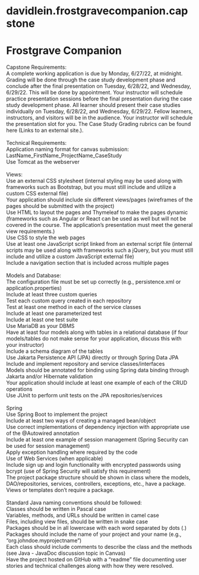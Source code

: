 
# davidlein.frostgravecompanion.capstone
Frostgrave Companion
=======



Capstone Requirements: </br>
A complete working application is due by Monday, 6/27/22, at midnight.
Grading will be done through the case study development phase and conclude after the final presentation on Tuesday, 6/28/22, and Wednesday, 6/29/22. This will be done by appointment. 
Your instructor will schedule practice presentation sessions before the final presentation during the case study development phase.
All learner should present their case studies individually on Tuesday, 6/28/22, and Wednesday, 6/29/22. Fellow learners, instructors, and visitors will be in the audience. Your instructor will schedule the presentation slot for you.
The Case Study Grading rubrics can be found here (Links to an external site.).</br>
</br>
Technical Requirements:</br>
Application naming format for canvas submission: LastName_FirstName_ProjectName_CaseStudy </br>
Use Tomcat as the webserver
</br></br>
Views: </br>
Use an external CSS stylesheet (internal styling may be used along with frameworks such as Bootstrap, but you must still include and utilize a custom CSS external file) </br>
Your application should include six different views/pages (wireframes of the pages should be submitted with the project) </br>
Use HTML to layout the pages and Thymeleaf to make the pages dynamic (frameworks such as Angular or React can be used as well but will not be covered in the course. The application’s presentation must meet the general view requirements.) </br>
Use CSS to style the web pages </br>
Use at least one JavaScript script linked from an external script file (internal scripts may be used along with frameworks such a jQuery, but you must still include and utilize a custom JavaScript external file) </br>
Include a navigation section that is included across multiple pages </br> 
</br>
Models and Database: </br>
The configuration file must be set up correctly (e.g., persistence.xml or application.properties) </br>
Include at least three custom queries </br>
Test each custom query created in each repository </br>
Test at least one method in each of the service classes </br>
Include at least one parameterized test </br>
Include at least one test suite </br>
Use MariaDB as your DBMS </br>
Have at least four models along with tables in a relational database (if four models/tables do not make sense for your application, discuss this with your instructor) </br>
Include a schema diagram of the tables </br>
Use Jakarta Persistence API (JPA) directly or through Spring Data JPA </br>
Include and implement repository and service classes/interfaces </br>
Models should be annotated for binding using Spring data binding through Jakarta and/or Hibernate validation </br>
Your application should include at least one example of each of the CRUD operations </br>
Use JUnit to perform unit tests on the JPA repositories/services </br>
</br>
Spring </br>
Use Spring Boot to implement the project </br>
Include at least two ways of creating a managed bean/object </br>
Use correct implementations of dependency injection with appropriate use of the @Autowired annotation </br>
Include at least one example of session management (Spring Security can be used for session management) </br>
Apply exception handling where required by the code </br>
Use of Web Services (when applicable) </br>
Include sign up and login functionality with encrypted passwords using bcrypt (use of Spring Security will satisfy this requirement) </br>
The project package structure should be shown in class where the models, DAO/repositories, services, controllers, exceptions, etc., have a package. Views or templates don’t require a package. </br>
</br>
Standard Java naming conventions should be followed: </br>
Classes should be written in Pascal case </br>
Variables, methods, and URLs should be written in camel case </br>
Files, including view files, should be written in snake case </br>
Packages should be in all lowercase with each word separated by dots (.) </br>
Packages should include the name of your project and your name (e.g., “org.johndoe.myprojectname”) </br>
Each class should include comments to describe the class and the methods (see Java - JavaDoc discussion topic in Canvas) </br>
Have the project hosted on GitHub with a “readme” file documenting user stories and technical challenges along with how they were resolved. </br>

